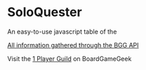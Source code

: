 # SoloQuester


<p> An easy-to-use javascript table of the <a href="https://boardgamegeek.com/geeklist/248275/2018-peoples-choice-top-100-solo-games-100-1-and-b"1 Player Guild's 2018 People's Choice Top 100 Solo Games</a><p>

<p>All information gathered through the <a href="https://boardgamegeek.com/wiki/page/BGG_XML_API2">BGG API</a></p>

<p>Visit the <a href="https://boardgamegeek.com/guild/1303">1 Player Guild</a> on BoardGameGeek</p>
